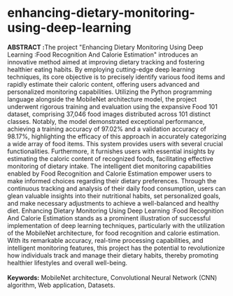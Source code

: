 # enhancing-dietary-monitoring-using-deep-learning
<p>
  <b>ABSTRACT :</b>The project "Enhancing Dietary Monitoring Using Deep Learning :Food Recognition And Calorie Estimation" introduces an innovative method aimed at improving dietary tracking and fostering healthier eating habits. By employing cutting-edge deep learning techniques, its core objective is to precisely identify various food items and rapidly estimate their caloric content, offering users advanced and personalized monitoring capabilities. Utilizing the Python programming language alongside the MobileNet architecture model, the project underwent rigorous training and evaluation using the expansive Food 101 dataset, comprising 37,046 food images distributed across 101 distinct classes. Notably, the model demonstrated exceptional performance, achieving a training accuracy of 97.02% and a validation accuracy of 98.17%, highlighting the efficacy of this approach in accurately categorizing a wide array of food items. This system provides users with several crucial functionalities. Furthermore, it furnishes users with essential insights by estimating the caloric content of recognized foods, facilitating effective monitoring of dietary intake. The intelligent diet monitoring capabilities enabled by Food Recognition and Calorie Estimation empower users to make informed choices regarding their dietary preferences. Through the continuous tracking and analysis of their daily food consumption, users can glean valuable insights into their nutritional habits, set personalized goals, and make necessary adjustments to achieve a well-balanced and healthy diet. Enhancing Dietary Monitoring Using Deep Learning :Food Recognition And Calorie Estimation stands as a prominent illustration of successful implementation of deep learning techniques, particularly with the utilization of the MobileNet architecture, for food recognition and calorie estimation. With its remarkable accuracy, real-time processing capabilities, and intelligent monitoring features, this project has the potential to revolutionize how individuals track and manage their dietary habits, thereby promoting healthier lifestyles and overall well-being.
<br><b></BR>Keywords:</b> MobileNet architecture, Convolutional Neural Network (CNN) algorithm, Web application, Datasets.

</p>
